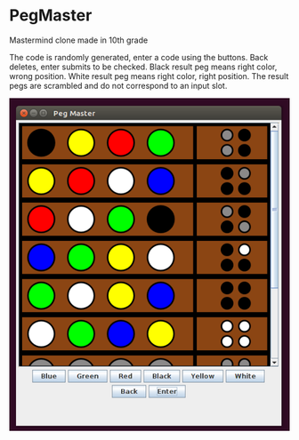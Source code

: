# PegMaster
Mastermind clone made in 10th grade

The code is randomly generated, enter a code using the buttons. Back deletes, enter submits to be checked.
Black result peg means right color, wrong position.
White result peg means right color, right position.
The result pegs are scrambled and do not correspond to an input slot.

<img src="pegmaster.PNG" />
